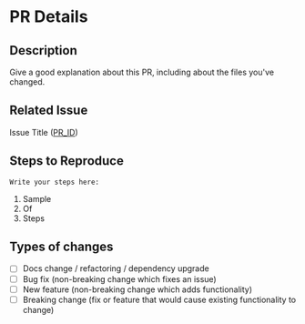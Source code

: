 # PR Details
<!--- Provide a general summary of your changes in the Title above -->

## Description

<!--- Describe your changes in detail -->
Give a good explanation about this PR, including about the files you've changed.

## Related Issue 
<!--- If suggesting a new feature or change, please discuss it in an issue first! -->
<!--- If fixing a bug, there should be an issue describing it with steps to reproduce -->
<!--- Please link to the issue here: -->
Issue Title ([PR_ID](http://github.com/link_for_issue))

## Steps to Reproduce
<!--
  How would you describe your issue to someone who doesn’t know you or your project?
  Try to write a sequence of steps that anybody can repeat to see the issue.
-->
`Write your steps here:`

1. Sample
2. Of
3. Steps

## Types of changes

<!--- What types of changes does your code introduce? Put an `x` in all the boxes that apply: -->

- [ ] Docs change / refactoring / dependency upgrade
- [ ] Bug fix (non-breaking change which fixes an issue)
- [ ] New feature (non-breaking change which adds functionality)
- [ ] Breaking change (fix or feature that would cause existing functionality to change)